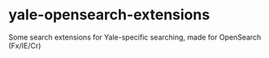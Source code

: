 yale-opensearch-extensions
==========================

Some search extensions for Yale-specific searching, made for OpenSearch (Fx/IE/Cr)